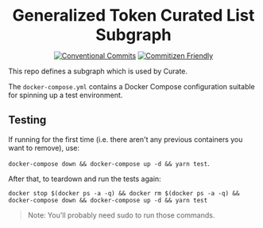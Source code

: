<p align="center">
  <b style="font-size: 32px;">Generalized Token Curated List Subgraph</b>
</p>

<p align="center">
  <a href="https://conventionalcommits.org"><img src="https://img.shields.io/badge/Conventional%20Commits-1.0.0-yellow.svg" alt="Conventional Commits"></a>
  <a href="http://commitizen.github.io/cz-cli/"><img src="https://img.shields.io/badge/commitizen-friendly-brightgreen.svg" alt="Commitizen Friendly"></a>
</p>

This repo defines a subgraph which is used by Curate.

The `docker-compose.yml` contains a Docker Compose configuration suitable for spinning up a test environment.

## Testing

If running for the first time (i.e. there aren't any previous containers you want to remove), use:

`docker-compose down && docker-compose up -d && yarn test`.

After that, to teardown and run the tests again:

`docker stop $(docker ps -a -q) && docker rm $(docker ps -a -q) && docker-compose down && docker-compose up -d && yarn test`

> Note: You'll probably need sudo to run those commands.